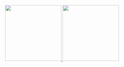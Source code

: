 <div align="center">
  <a href="https://github.com/rafaballerini">
  <img height="180em" src="https://github-readme-stats.vercel.app/api?username=bnour1&count_private=true&show_icons=true&theme=tokyonight&hide_border"/>
  <img height="180em" src="https://github-readme-stats.vercel.app/api/top-langs/?username=bnour1&layout=compact&theme=tokyonight"/>
</div>
                           
                           
